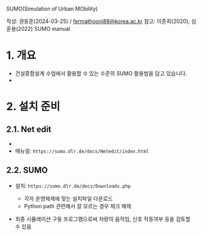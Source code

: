 SUMO(Simulation of Urban MObility)

작성: 권동훈(2024-03-25) / fermathooni88@korea.ac.kr
참고: 이준희(2020), 심훈용(2022) SUMO manual

# 1. 개요


* 건설종합설계 수업에서 활용할 수 있는 수준의 SUMO 활용법을 담고 있습니다.
* 


# 2. 설치 준비

## 2.1. Net edit

* 
* 매뉴얼: `https://sumo.dlr.de/docs/Netedit/index.html`


## 2.2. SUMO

* 설치: `https://sumo.dlr.de/docs/Downloads.php`
    * 각자 운영체제에 맞는 설치파일 다운로드
    * Python path 관련해서 잘 모르는 경우 체크 해제

* 최종 시뮬레이션 구동 프로그램으로써 차량의 움직임, 신호 작동여부 등을 검토할 수 있음

